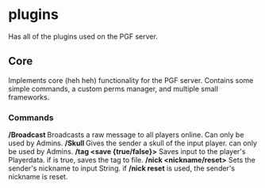# plugins
Has all of the plugins used on the PGF server.
## Core
Implements core (heh heh) functionality for the PGF server.
Contains some simple commands, a custom perms manager, and multiple small frameworks.
### Commands
**/Broadcast <message>** Broadcasts a raw message to all players online. Can only be used by Admins.
**/Skull <player>** Gives the sender a skull of the input player. can only be used by Admins.
**/tag <player> <path> <data> <save {true/false}>** Saves input <data> to the player's Playerdata. if <save> is true, saves the tag to file.
**/nick <nickname/reset>** Sets the sender's nickname to input String. if **/nick reset** is used, the sender's nickname is reset.
